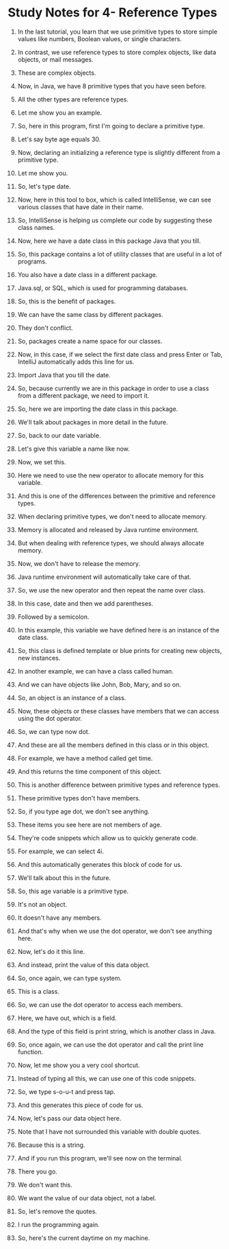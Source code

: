 # Study Notes for 4- Reference Types

1. In the last tutorial, you learn that we use primitive types to store simple values like numbers, Boolean values, or single characters.

2. In contrast, we use reference types to store complex objects, like data objects, or mail messages.

3. These are complex objects.

4. Now, in Java, we have 8 primitive types that you have seen before.

5. All the other types are reference types.

6. Let me show you an example.

7. So, here in this program, first I'm going to declare a primitive type.

8. Let's say byte age equals 30.

9. Now, declaring an initializing a reference type is slightly different from a primitive type.

10. Let me show you.

11. So, let's type date.

12. Now, here in this tool to box, which is called IntelliSense, we can see various classes that have date in their name.

13. So, IntelliSense is helping us complete our code by suggesting these class names.

14. Now, here we have a date class in this package Java that you till.

15. So, this package contains a lot of utility classes that are useful in a lot of programs.

16. You also have a date class in a different package.

17. Java.sql, or SQL, which is used for programming databases.

18. So, this is the benefit of packages.

19. We can have the same class by different packages.

20. They don't conflict.

21. So, packages create a name space for our classes.

22. Now, in this case, if we select the first date class and press Enter or Tab, IntelliJ automatically adds this line for us.

23. Import Java that you till the date.

24. So, because currently we are in this package in order to use a class from a different package, we need to import it.

25. So, here we are importing the date class in this package.

26. We'll talk about packages in more detail in the future.

27. So, back to our date variable.

28. Let's give this variable a name like now.

29. Now, we set this.

30. Here we need to use the new operator to allocate memory for this variable.

31. And this is one of the differences between the primitive and reference types.

32. When declaring primitive types, we don't need to allocate memory.

33. Memory is allocated and released by Java runtime environment.

34. But when dealing with reference types, we should always allocate memory.

35. Now, we don't have to release the memory.

36. Java runtime environment will automatically take care of that.

37. So, we use the new operator and then repeat the name over class.

38. In this case, date and then we add parentheses.

39. Followed by a semicolon.

40. In this example, this variable we have defined here is an instance of the date class.

41. So, this class is defined template or blue prints for creating new objects, new instances.

42. In another example, we can have a class called human.

43. And we can have objects like John, Bob, Mary, and so on.

44. So, an object is an instance of a class.

45. Now, these objects or these classes have members that we can access using the dot operator.

46. So, we can type now dot.

47. And these are all the members defined in this class or in this object.

48. For example, we have a method called get time.

49. And this returns the time component of this object.

50. This is another difference between primitive types and reference types.

51. These primitive types don't have members.

52. So, if you type age dot, we don't see anything.

53. These items you see here are not members of age.

54. They're code snippets which allow us to quickly generate code.

55. For example, we can select 4i.

56. And this automatically generates this block of code for us.

57. We'll talk about this in the future.

58. So, this age variable is a primitive type.

59. It's not an object.

60. It doesn't have any members.

61. And that's why when we use the dot operator, we don't see anything here.

62. Now, let's do it this line.

63. And instead, print the value of this data object.

64. So, once again, we can type system.

65. This is a class.

66. So, we can use the dot operator to access each members.

67. Here, we have out, which is a field.

68. And the type of this field is print string, which is another class in Java.

69. So, once again, we can use the dot operator and call the print line function.

70. Now, let me show you a very cool shortcut.

71. Instead of typing all this, we can use one of this code snippets.

72. So, we type s-o-u-t and press tap.

73. And this generates this piece of code for us.

74. Now, let's pass our data object here.

75. Note that I have not surrounded this variable with double quotes.

76. Because this is a string.

77. And if you run this program, we'll see now on the terminal.

78. There you go.

79. We don't want this.

80. We want the value of our data object, not a label.

81. So, let's remove the quotes.

82. I run the programming again.

83. So, here's the current daytime on my machine.
